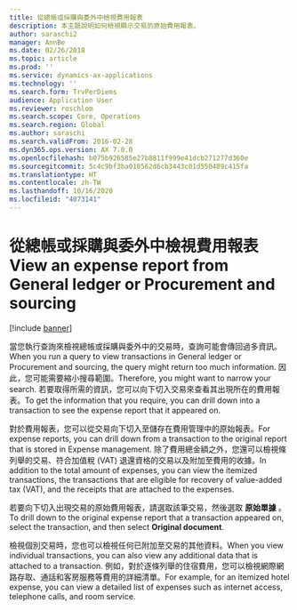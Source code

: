 ```yaml
---
title: 從總帳或採購與委外中檢視費用報表
description: 本主題說明如何檢視顯示交易的原始費用報表。
author: saraschi2
manager: AnnBe
ms.date: 02/26/2018
ms.topic: article
ms.prod: ''
ms.service: dynamics-ax-applications
ms.technology: ''
ms.search.form: TrvPerDiems
audience: Application User
ms.reviewer: roschlom
ms.search.scope: Core, Operations
ms.search.region: Global
ms.author: saraschi
ms.search.validFrom: 2016-02-28
ms.dyn365.ops.version: AX 7.0.0
ms.openlocfilehash: b075b926585e27b8811f999e41dcb271277d360e
ms.sourcegitcommit: 5c4c9bf3ba018562d6cb3443c01d550489c415fa
ms.translationtype: HT
ms.contentlocale: zh-TW
ms.lasthandoff: 10/16/2020
ms.locfileid: "4073141"
---
```

# <a name="view-an-expense-report-from-general-ledger-or-procurement-and-sourcing"></a><span data-ttu-id="0496f-103">從總帳或採購與委外中檢視費用報表</span><span class="sxs-lookup"><span data-stu-id="0496f-103">View an expense report from General ledger or Procurement and sourcing</span></span>

[!include [banner](../includes/banner.md)]

<span data-ttu-id="0496f-104">當您執行查詢來檢視總帳或採購與委外中的交易時，查詢可能會傳回過多資訊。</span><span class="sxs-lookup"><span data-stu-id="0496f-104">When you run a query to view transactions in General ledger or Procurement and sourcing, the query might return too much information.</span></span> <span data-ttu-id="0496f-105">因此，您可能需要縮小搜尋範圍。</span><span class="sxs-lookup"><span data-stu-id="0496f-105">Therefore, you might want to narrow your search.</span></span> <span data-ttu-id="0496f-106">若要取得所需的資訊，您可以向下切入交易來查看其出現所在的費用報表。</span><span class="sxs-lookup"><span data-stu-id="0496f-106">To get the information that you require, you can drill down into a transaction to see the expense report that it appeared on.</span></span>

<span data-ttu-id="0496f-107">對於費用報表，您可以從交易向下切入至儲存在費用管理中的原始報表。</span><span class="sxs-lookup"><span data-stu-id="0496f-107">For expense reports, you can drill down from a transaction to the original report that is stored in Expense management.</span></span> <span data-ttu-id="0496f-108">除了費用總金額之外，您還可以檢視條列舉的交易、符合加值稅 (VAT) 退還資格的交易以及附加至費用的收據。</span><span class="sxs-lookup"><span data-stu-id="0496f-108">In addition to the total amount of expenses, you can view the itemized transactions, the transactions that are eligible for recovery of value-added tax (VAT), and the receipts that are attached to the expenses.</span></span>

<span data-ttu-id="0496f-109">若要向下切入出現交易的原始費用報表，請選取該筆交易，然後選取 **原始單據** 。</span><span class="sxs-lookup"><span data-stu-id="0496f-109">To drill down to the original expense report that a transaction appeared on, select the transaction, and then select **Original document**.</span></span>

<span data-ttu-id="0496f-110">檢視個別交易時，您也可以檢視任何已附加至交易的其他資料。</span><span class="sxs-lookup"><span data-stu-id="0496f-110">When you view individual transactions, you can also view any additional data that is attached to a transaction.</span></span> <span data-ttu-id="0496f-111">例如，對於逐條列舉的住宿費用，您可以檢視網際網路存取、通話和客房服務等費用的詳細清單。</span><span class="sxs-lookup"><span data-stu-id="0496f-111">For example, for an itemized hotel expense, you can view a detailed list of expenses such as internet access, telephone calls, and room service.</span></span>
